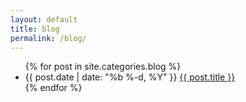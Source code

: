 ```yaml
---
layout: default
title: blog
permalink: /blog/
---
```



  <ul class="posts">
    {% for post in site.categories.blog %}
      <li>
        <span class="post-date">{{ post.date | date: "%b %-d, %Y" }}</span>
        <a class="post-link" href="{{ post.url | prepend: site.baseurl }}">{{ post.title }}</a>
      </li>
    {% endfor %}
  </ul>